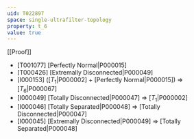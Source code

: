 ```yaml
---
uid: T022897
space: single-ultrafilter-topology
property: t_6
value: true
---
```

[[Proof]]

* [T001077] [Perfectly Normal|P000015]
* [T000426] [Extremally Disconnected|P000049]
* [I000153] ([$T_1$|P000002] + [Perfectly Normal|P000015]) => [$T_6$|P000067]
* [I000049] [Totally Disconnected|P000047] => [$T_1$|P000002]
* [I000046] [Totally Separated|P000048] => [Totally Disconnected|P000047]
* [I000045] [Extremally Disconnected|P000049] => [Totally Separated|P000048]

